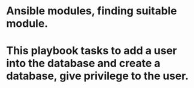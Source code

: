 # Ansible modules, finding suitable module.
# This playbook tasks to add a user into the database and create a database, give privilege to the user.